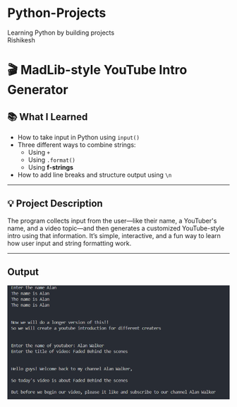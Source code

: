 # Python-Projects
Learning Python by building projects 
<br>
Rishikesh 

# 🎬 MadLib-style YouTube Intro Generator

## 📚 What I Learned

- How to take input in Python using `input()`
- Three different ways to combine strings:
  - Using `+`
  - Using `.format()`
  - Using **f-strings**
- How to add line breaks and structure output using `\n`

---

## 💡 Project Description

The program collects input from the user—like their name, a YouTuber's name, and a video topic—and then generates a customized YouTube-style intro using that information. It’s simple, interactive, and a fun way to learn how user input and string formatting work.

---

## Output 

![MadLib Output](./images/madlib_output.png)




